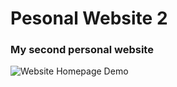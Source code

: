 # Pesonal Website 2
### My second personal website

![Website Homepage Demo](https://github.com/amalmohan542/pesonalwebsite1/blob/master/images/demoHome.png")


